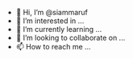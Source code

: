 - 👋 Hi, I’m @siammaruf
- 👀 I’m interested in ...
- 🌱 I’m currently learning ...
- 💞️ I’m looking to collaborate on ...
- 📫 How to reach me ...

<!---
siammaruf/siammaruf is a ✨ special ✨ repository because its `README.md` (this file) appears on your GitHub profile.
You can click the Preview link to take a look at your changes.
--->
